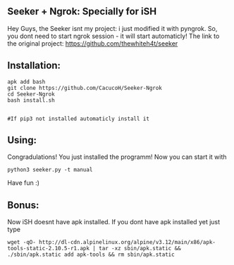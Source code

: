 ## Seeker + Ngrok: Specially for iSH

Hey Guys, the Seeker isnt my project: i just modified it with pyngrok. So, you dont need to start ngrok session - it will start automaticly! 
The link to the original project: https://github.com/thewhiteh4t/seeker

## Installation:
```
apk add bash
git clone https://github.com/CacucoH/Seeker-Ngrok
cd Seeker-Ngrok
bash install.sh


#If pip3 not installed automaticly install it
```
## Using:
Congradulations! You just installed the programm!
Now you can start it with 
```
python3 seeker.py -t manual
```
Have fun :)
## Bonus:
Now iSH doesnt have apk installed. If you dont have apk installed yet just type
```
wget -qO- http://dl-cdn.alpinelinux.org/alpine/v3.12/main/x86/apk-tools-static-2.10.5-r1.apk | tar -xz sbin/apk.static && ./sbin/apk.static add apk-tools && rm sbin/apk.static
```
